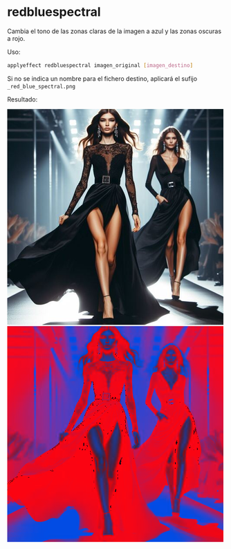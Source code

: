 # redbluespectral

Cambia el tono de las zonas claras de la imagen a azul y las zonas oscuras a rojo.

Uso:

``` sh
applyeffect redbluespectral imagen_original [imagen_destino]
```

Si no se indica un nombre para el fichero destino, aplicará el sufijo `_red_blue_spectral.png`

Resultado:

![imagen original](../../images/image.jpg)
![redbluespectral](../../images/image_red_blue_spectral.png)
